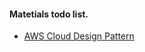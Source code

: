 #### Matetials todo list.

- [AWS Cloud Design Pattern](http://en.clouddesignpattern.org/index.php/Main_Page)

